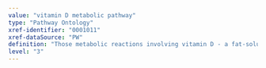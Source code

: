```yaml
---
value: "vitamin D metabolic pathway"
type: "Pathway Ontology"
xref-identifier: "0001011"
xref-dataSource: "PW"
definition: "Those metabolic reactions involving vitamin D - a fat-soluble vitamin. Vitamin D represents a group of fat-soluble compounds that can be synthesized from cholesterol and exposure to sunlight. In view of the latter source, it is not considered a true vitamin. One of its metabolites, calcitriol, acts in a hormone-like manner as a signaling molecule."
level: "3"
---
```


